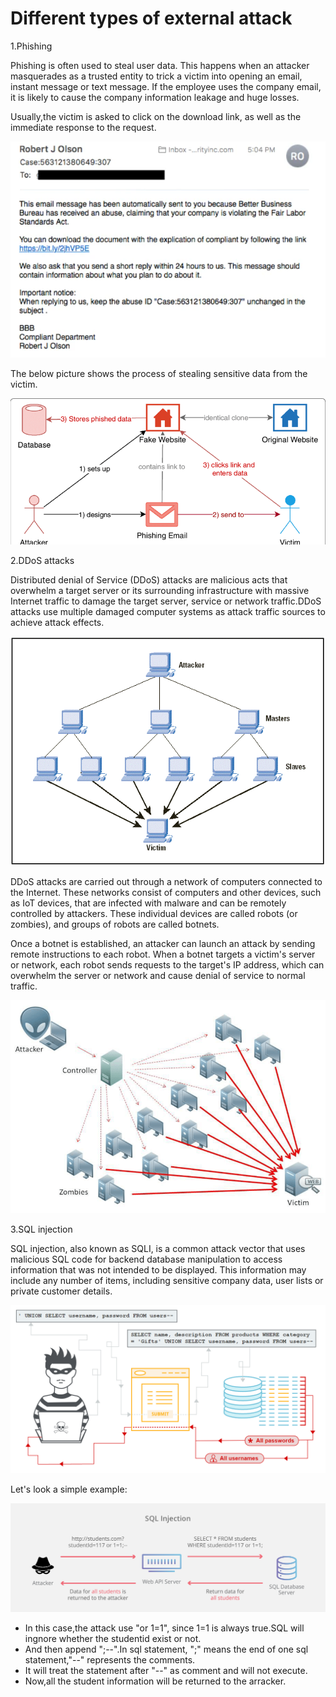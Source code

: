 # Different types of external attack

1.Phishing 

Phishing is often used to steal user data. This happens when an attacker masquerades as a trusted entity to trick a victim into opening an email, instant message or text message. If the employee uses the company email, it is likely to cause the company information leakage and huge losses.

Usually,the victim is asked to click on the download link, as well as the immediate response to the request.

![phishing_email](https://github.com/joey1136/katacoda-scenarios/blob/main/Area-B/images/phishing_email.png?raw=true)

The below picture shows the process of stealing sensitive data from the victim.

![phishing_process](https://github.com/joey1136/katacoda-scenarios/blob/main/Area-B/images/phishing_attack.png?raw=true)


2.DDoS attacks

Distributed denial of Service (DDoS) attacks are malicious acts that overwhelm a target server or its surrounding infrastructure with massive Internet traffic to damage the target server, service or network traffic.DDoS attacks use multiple damaged computer systems as attack traffic sources to achieve attack effects. 

![DDOS](https://github.com/joey1136/katacoda-scenarios/blob/main/Area-B/images/ddos.gif?raw=true)

DDoS attacks are carried out through a network of computers connected to the Internet. These networks consist of computers and other devices, such as IoT devices, that are infected with malware and can be remotely controlled by attackers. These individual devices are called robots (or zombies), and groups of robots are called botnets.

Once a botnet is established, an attacker can launch an attack by sending remote instructions to each robot. When a botnet targets a victim's server or network, each robot sends requests to the target's IP address, which can overwhelm the server or network and cause denial of service to normal traffic.

![DDOS_attack](https://github.com/joey1136/katacoda-scenarios/blob/main/Area-B/images/DDOS_attack.png?raw=true)


3.SQL injection

SQL injection, also known as SQLI, is a common attack vector that uses malicious SQL code for backend database manipulation to access information that was not intended to be displayed. This information may include any number of items, including sensitive company data, user lists or private customer details.


![sql_injection](https://github.com/joey1136/katacoda-scenarios/blob/main/Area-B/images/sql_injection.PNG?raw=true)

Let's look a simple example:

![sql_injection_example](https://github.com/joey1136/katacoda-scenarios/blob/main/Area-B/images/sql_injection_example.png?raw=true)

- In this case,the attack use "or 1=1", since 1=1 is always true.SQL will ingnore whether the studentid exist or not.
- And then append ";--".In sql statement, ";" means the end of one sql statement,"--" represents the comments.
- It will treat the statement after "--" as comment and will not execute.
- Now,all the student information will be returned to the arracker.




